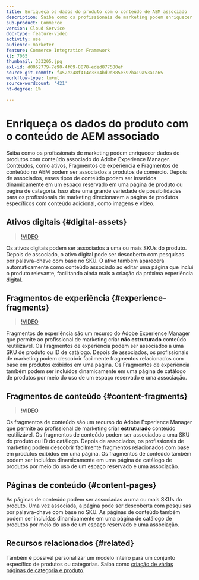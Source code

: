 ```yaml
---
title: Enriqueça os dados do produto com o conteúdo de AEM associado
description: Saiba como os profissionais de marketing podem enriquecer dados de produtos com conteúdo associado do Adobe Experience Manager. Conteúdos, como ativos e Fragmentos de experiência no AEM, podem ser associados a produtos comerciais. Depois de associados, esses tipos de conteúdo podem ser inseridos dinamicamente em um espaço reservado em uma página de produto ou página de categoria. Isso abre uma grande variedade de possibilidades para os profissionais de marketing direcionarem a página de produtos específicos com conteúdo adicional, como imagens e vídeo.
sub-product: Commerce
version: Cloud Service
doc-type: feature-video
activity: use
audience: marketer
feature: Commerce Integration Framework
kt: 7065
thumbnail: 333205.jpg
exl-id: d0062779-7e90-4f09-8878-eded877580ef
source-git-commit: f452e248f414c3304bd9d885e592ba19a53a1a65
workflow-type: tm+mt
source-wordcount: '421'
ht-degree: 1%

---
```


# Enriqueça os dados do produto com o conteúdo de AEM associado

Saiba como os profissionais de marketing podem enriquecer dados de produtos com conteúdo associado do Adobe Experience Manager. Conteúdos, como ativos, Fragmentos de experiência e Fragmentos de conteúdo no AEM podem ser associados a produtos de comércio. Depois de associados, esses tipos de conteúdo podem ser inseridos dinamicamente em um espaço reservado em uma página de produto ou página de categoria. Isso abre uma grande variedade de possibilidades para os profissionais de marketing direcionarem a página de produtos específicos com conteúdo adicional, como imagens e vídeo.

## Ativos digitais {#digital-assets}

>[!VIDEO](https://video.tv.adobe.com/v/339121/?quality=12&learn=on)

Os ativos digitais podem ser associados a uma ou mais SKUs do produto. Depois de associado, o ativo digital pode ser descoberto com pesquisas por palavra-chave com base no SKU. O ativo também aparecerá automaticamente como conteúdo associado ao editar uma página que inclui o produto relevante, facilitando ainda mais a criação da próxima experiência digital.

## Fragmentos de experiência {#experience-fragments}

>[!VIDEO](https://video.tv.adobe.com/v/333205/?quality=12&learn=on)

Fragmentos de experiência são um recurso do Adobe Experience Manager que permite ao profissional de marketing criar **não estruturado** conteúdo reutilizável. Os Fragmentos de experiência podem ser associados a uma SKU de produto ou ID de catálogo. Depois de associados, os profissionais de marketing podem descobrir facilmente fragmentos relacionados com base em produtos exibidos em uma página. Os Fragmentos de experiência também podem ser incluídos dinamicamente em uma página de catálogo de produtos por meio do uso de um espaço reservado e uma associação.

## Fragmentos de conteúdo {#content-fragments}

>[!VIDEO](https://video.tv.adobe.com/v/339182/?quality=12&learn=on)

Os fragmentos de conteúdo são um recurso do Adobe Experience Manager que permite ao profissional de marketing criar **estruturado** conteúdo reutilizável. Os fragmentos de conteúdo podem ser associados a uma SKU do produto ou ID do catálogo. Depois de associados, os profissionais de marketing podem descobrir facilmente fragmentos relacionados com base em produtos exibidos em uma página. Os fragmentos de conteúdo também podem ser incluídos dinamicamente em uma página de catálogo de produtos por meio do uso de um espaço reservado e uma associação.

## Páginas de conteúdo {#content-pages}

As páginas de conteúdo podem ser associadas a uma ou mais SKUs do produto. Uma vez associada, a página pode ser descoberta com pesquisas por palavra-chave com base no SKU. As páginas de conteúdo também podem ser incluídas dinamicamente em uma página de catálogo de produtos por meio do uso de um espaço reservado e uma associação.


## Recursos relacionados {#related}

Também é possível personalizar um modelo inteiro para um conjunto específico de produtos ou categorias. Saiba como [criação de várias páginas de categoria e produto](./multi-template-usage.md).
